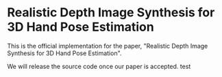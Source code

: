# Realistic Depth Image Synthesis for 3D Hand Pose Estimation
This is the official implementation for the paper, "Realistic Depth Image Synthesis for 3D Hand Pose Estimation".


We will release the source code once our paper is accepted.
test
